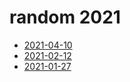 # random 2021

- [2021-04-10](2021-04-10.md)
- [2021-02-12](2021-02-12.md)
- [2021-01-27](2021-01-27.md)
